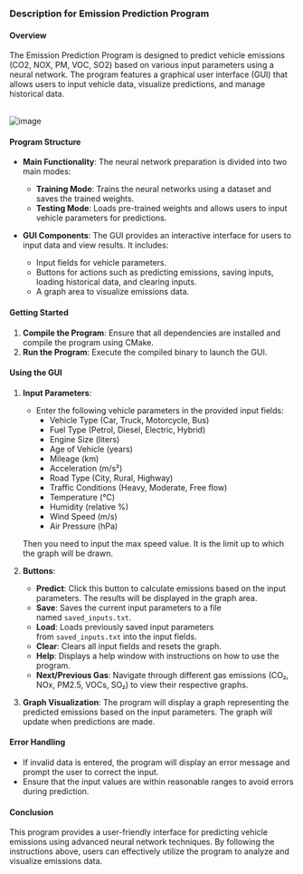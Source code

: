 ### Description for Emission Prediction Program

#### Overview

The Emission Prediction Program is designed to predict vehicle emissions (CO2, NOX, PM, VOC, SO2) based on various input parameters using a neural network. The program features a graphical user interface (GUI) that allows users to input vehicle data, visualize predictions, and manage historical data.

\
![image](https://github.com/user-attachments/assets/9ab911af-68c6-4a25-aace-100d93878430)


#### Program Structure

- **Main Functionality**: The neural network preparation is divided into two main modes:
    
    - **Training Mode**: Trains the neural networks using a dataset and saves the trained weights.
    - **Testing Mode**: Loads pre-trained weights and allows users to input vehicle parameters for predictions.

- **GUI Components**: The GUI provides an interactive interface for users to input data and view results. It includes:
    
    - Input fields for vehicle parameters.
    - Buttons for actions such as predicting emissions, saving inputs, loading historical data, and clearing inputs.
    - A graph area to visualize emissions data.

#### Getting Started

1. **Compile the Program**: Ensure that all dependencies are installed and compile the program using CMake.
2. **Run the Program**: Execute the compiled binary to launch the GUI.

#### Using the GUI

1. **Input Parameters**:
    
    - Enter the following vehicle parameters in the provided input fields:
        - Vehicle Type (Car, Truck, Motorcycle, Bus)
        - Fuel Type (Petrol, Diesel, Electric, Hybrid)
        - Engine Size (liters)
        - Age of Vehicle (years)
        - Mileage (km)
        - Acceleration (m/s²)
        - Road Type (City, Rural, Highway)
        - Traffic Conditions (Heavy, Moderate, Free flow)
        - Temperature (°C)
        - Humidity (relative %)
        - Wind Speed (m/s)
        - Air Pressure (hPa)

    Then you need to input the max speed value. It is the limit up to which the graph will be drawn.
2. **Buttons**:

    - **Predict**: Click this button to calculate emissions based on the input parameters. The results will be displayed in the graph area.
    - **Save**: Saves the current input parameters to a file named `saved_inputs.txt`.
    - **Load**: Loads previously saved input parameters from `saved_inputs.txt` into the input fields.
    - **Clear**: Clears all input fields and resets the graph.
    - **Help**: Displays a help window with instructions on how to use the program.
    - **Next/Previous Gas**: Navigate through different gas emissions (CO₂, NOx, PM2.5, VOCs, SO₂) to view their respective graphs.
3. **Graph Visualization**: The program will display a graph representing the predicted emissions based on the input parameters. The graph will update when predictions are made.


#### Error Handling

- If invalid data is entered, the program will display an error message and prompt the user to correct the input.
- Ensure that the input values are within reasonable ranges to avoid errors during prediction.

#### Conclusion

This program provides a user-friendly interface for predicting vehicle emissions using advanced neural network techniques. By following the instructions above, users can effectively utilize the program to analyze and visualize emissions data.
